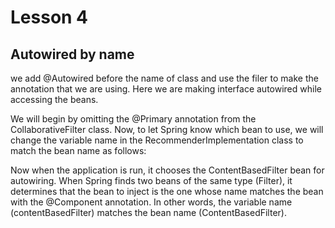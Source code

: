 # Lesson 4

## Autowired by name 

we add @Autowired before the name of class and use the filer to make the 
annotation that we are using. Here we are making interface autowired while
accessing the beans.

We will begin by omitting the @Primary annotation from the 
CollaborativeFilter class. Now, to let Spring know which bean to use, 
we will change the variable name in the RecommenderImplementation 
class to match the bean name as follows:

Now when the application is run, it chooses the ContentBasedFilter bean for autowiring. When Spring finds two beans of the same type (Filter), it determines that the bean to inject is the one whose name matches the bean with the @Component annotation. In other words, the variable name (contentBasedFilter)
matches the bean name (ContentBasedFilter).



